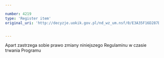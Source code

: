 ```yaml
---

number: 4219
type: 'Register item'
original_uri: 'http://decyzje.uokik.gov.pl/nd_wz_um.nsf/0/E3A35F16D287D095C1257B0500357EAB?OpenDocument'


---
```


Apart zastrzega sobie prawo zmiany niniejszego Regulaminu w czasie trwania Programu
